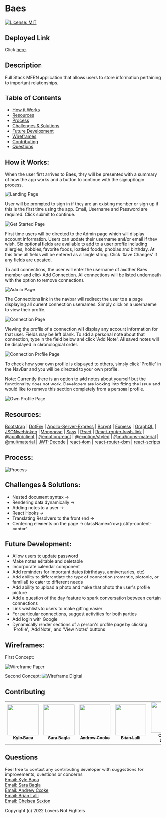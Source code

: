 # Baes
[![License: MIT](https://img.shields.io/badge/License-MIT-yellow.svg)](https://opensource.org/licenses/MIT)

## Deployed Link
Click [here]().

## Description
Full Stack MERN application that allows users to store information pertaining to important relationships. 

## Table of Contents
- [How it Works](#how-it-works)
- [Resources](#resources)
- [Process](#process)
- [Challenges & Solutions](#challenges--solutions)
- [Future Development](#future-development)
- [Wireframes](#wireframes)
- [Contributing](#contributing)
- [Questions](#questions)

## How it Works:
When the user first arrives to Baes, they will be presented with a summary of how the app works and a button to continue with the signup/login process.

![Landing Page](./images/landing-page.png)

User will be prompted to sign in if they are an existing member or sign up if this is the first time using the app. Email, Username and Password are required. Click submit to continue.

![Get Started Page](./images/getstarted.png)

First time users will be directed to the Admin page which will display account information. Users can update their username and/or email if they wish. Six optional fields are available to add to a user profile including allergies, hobbies,
favorite foods, loathed foods, phobias and birthday. At this time all fields will be entered as a single string. Click 'Save Changes' if any fields are updated.

To add connections, the user will enter the username of another Baes member and click Add Connection. All connections will be listed underneath with the option to remove connections. 

![Admin Page](./images/admin.png)

The Connections link in the navbar will redirect the user to a a page displaying all current connection usernames. Simply click on a usernaeme to view their profile.

![Connection Page](./images/connections.png)

Viewing the profile of a connection will display any account information for that user. Fields may be left blank. To add a personal note about that connection, type in the field below and click 'Add Note'. All saved notes will be displayed in chronological order.

![Connection Profile Page](./images/connection-profile.png)

To check how your own profile is displayed to others, simply click 'Profile' in the NavBar and you will be directed to your own profile. 

Note: Currently there is an option to add notes about yourself but the functionality does not work. Developers are looking into fixing the issue and would like to remove this section completely from a personal profile.

![Own Profile Page](./images/personal-profile.png)


## Resources:
[Bootstrap](https://www.npmjs.com/package/bootstrap) | [DotEnv](https://www.npmjs.com/package/dotenv) | [Apollo-Server-Express](https://www.npmjs.com/package/apollo-server-express) | [Bcrypt](https://www.npmjs.com/package/bcrypt) | [Express](https://www.npmjs.com/package/express) | [GraphQL](https://www.npmjs.com/package/graphql) | [JSONwebtoken](https://www.npmjs.com/package/jsonwebtoken) | [Mongoose](https://www.npmjs.com/package/mongoose) | [Sass](https://www.npmjs.com/package/sass) | [React](https://www.npmjs.com/package/react) | [React-router-hash-link](https://www.npmjs.com/package/react-router-hash-link) | [@apollo/client](https://www.npmjs.com/package/@apollo/client) | [@emotion/react](https://www.npmjs.com/package/@emotion/react) | [@emotion/styled](https://www.npmjs.com/package/@emotion/styled) | [@mui/icons-material](https://www.npmjs.com/package/@mui/icons-material) | [@mui/material](https://www.npmjs.com/package/@mui/material) | [JWT-Decode](https://www.npmjs.com/search?q=jwt-decode) | [react-dom](https://www.npmjs.com/package/react-dom) | [react-router-dom](https://www.npmjs.com/package/react-router-dom) | [react-scripts](https://www.npmjs.com/package/react-scripts) 

## Process:
![Process](./images/process.png)


## Challenges & Solutions:
- Nested document syntax ->
- Rendering data dynamically ->
- Adding notes to a user ->
- React Hooks ->
- Translating Resolvers to the front end ->
- Centering elements on the page -> className='row justify-content-center' 


## Future Development:
- Allow users to update password
- Make notes editable and deletable
- Incorporate calendar component
- Add reminders for important dates (birthdays, anniversaries, etc)
- Add ability to differentiate the type of connection (romantic, platonic, or familial) to cater to different needs
- Add ability to upload a photo and make that photo the user's profile picture
- Add a question of the day feature to spark conversation between certain connections
- Link wishlists to users to make gifting easier
- For particular connections, suggest activities for both parties
- Add login with Google
- Dynamically render sections of a person's profile page by clicking 'Profile', 'Add Note', and 'View Notes' buttons


## Wireframes:
First Concept:

![Wireframe Paper](./images/paper-wireframe.jpg)

Second Concept:
![Wireframe Digital](./images/wireframe.png)




## Contributing
<table>
  <tr>
<td align="center"><a href="https://github.com/kyle-david1"><img src="https://avatars.githubusercontent.com/u/103971670?v=4" width="100px;" alt=""/><br /><sub><b>Kyle Baca</b></sub></a></td>
<td align="center"><a href="https://github.com/missatrox44"><img src="https://avatars.githubusercontent.com/u/74509058?v=4" width="100px;" alt=""/><br /><sub><b>Sara Baqla</b></sub></a></td>
<td align="center"><a href="https://github.com/andcooke"><img src="https://avatars.githubusercontent.com/u/105688564?v=4" width="100px;" alt=""/><br /><sub><b>Andrew Cooke</b></sub></a></td>
<td align="center"><a href="https://github.com/BrianLalli"><img src="https://avatars.githubusercontent.com/u/106120015?v=4" width="100px;" alt=""/><br /><sub><b>Brian Lalli</b></sub></a></td>
<td align="center"><a href="https://github.com/chelsea314"><img src="https://avatars.githubusercontent.com/u/1285062?v=4" width="100px;" alt=""/><br /><sub><b>Chelsea Sexton</b></sub></a></td>
 </tr>
</table>

## Questions
Feel free to contact any contributing developer with suggestions for improvements, questions or concerns.
<br>
[Email: Kyle Baca](mailto:kdbaca5892@gmail.com)<br>
[Email: Sara Baqla](mailto:missatrox44@gmail.com) <br>
[Email: Andrew Cooke](mailto:andcooke@duck.com)<br>
[Email: Brian Lalli](mailto:bdlalli11@gmail.com)<br>
[Email: Chelsea Sexton](mailto:chelseansexton@gmail.com)


Copyright (c) 2022 Lovers Not Fighters